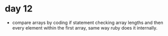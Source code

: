 # day 12
- compare arrays by coding if statement checking array lengths and then every element within the first array, same way ruby does it internally.